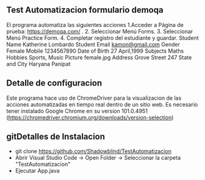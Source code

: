 ## Test Automatizacion formulario demoqa

El programa automatiza las siguientes acciones
1.Acceder a Página de prueba: https://demoqa.com/ .
2. Seleccionar Menú Forms.
3. Seleccionar Menú Practice Form.
4. Completar registro del estudiante y guardar.
	Student Name	Katherine Lombardo
	Student Email	kamon@gmail.com
	Gender	Female
	Mobile	1234567890
	Date of Birth	27 April,1999
	Subjects	Maths
	Hobbies	Sports, Music
	Picture	female.jpg
	Address	Grove Street 247
	State and City	Haryana Panipat




## Detalle de configuracion
Este programa hace uso de ChromeDriver para la visualizacion de las acciones automatizadas en tiempo real dentro de un sitio web. Es necesario tener instalado Google Chrome en su version 101.0.4951 (https://chromedriver.chromium.org/downloads/version-selection)

## gitDetalles de Instalacion
- git clone https://github.com/Shadowblind/TestAutomatizacion
- Abrir Visual Studio Code -> Open Folder -> Seleccionar la carpeta "TestAutomatizacion"
- Ejecutar App.java



